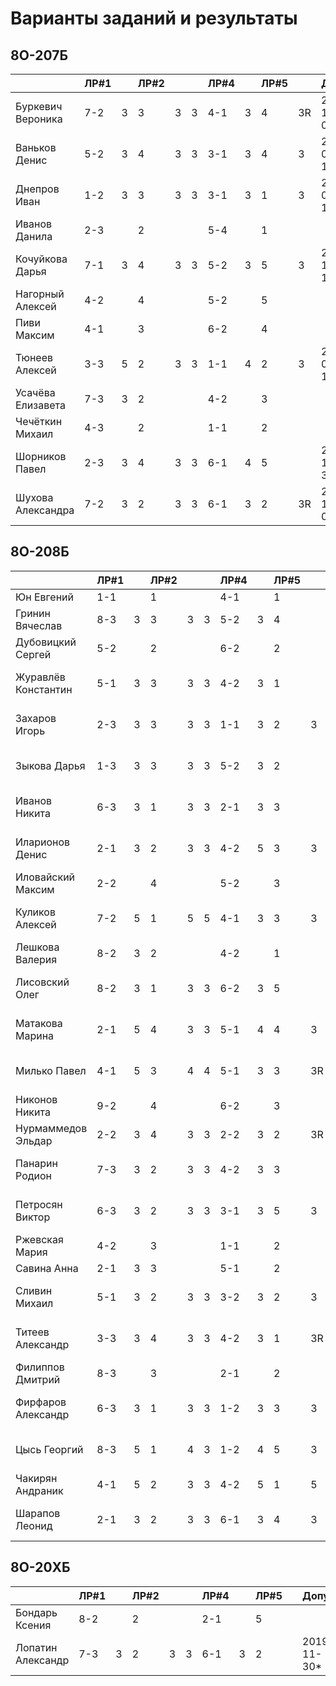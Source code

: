 # Варианты заданий и результаты

## 8О-207Б
|                     | ЛР#1 |   | ЛР#2 |   |   | ЛР#4 |   | ЛР#5 |   |   Допуск   |
|---------------------|------|---|------|---|---|------|---|------|---|------------|
| Буркевич Вероника   | 7-2  | 3 |  3   | 3 | 3 | 4-1  | 3 |  4   | 3R| 2019-11-02*|
| Ваньков Денис       | 5-2  | 3 |  4   | 3 | 3 | 3-1  | 3 |  4   | 3 | 2019-01-10*|
| Днепров Иван        | 1-2  | 3 |  3   | 3 | 3 | 3-1  | 3 |  1   | 3 | 2019-01-19*|
| Иванов Данила       | 2-3  |   |  2   |   |   | 5-4  |   |  1   |   |            |
| Кочуйкова Дарья     | 7-1  | 3 |  4   | 3 | 3 | 5-2  | 3 |  5   | 3 | 2019-10-19*|
| Нагорный Алексей    | 4-2  |   |  4   |   |   | 5-2  |   |  5   |   |            |
| Пиви Максим         | 4-1  |   |  3   |   |   | 6-2  |   |  4   |   |            |
| Тюнеев Алексей      | 3-3  | 5 |  2   | 3 | 3 | 1-1  | 4 |  2   | 3 | 2019-01-10*|
| Усачёва Елизавета   | 7-3  | 3 |  2   |   |   | 4-2  |   |  3   |   |            |
| Чечёткин Михаил     | 4-3  |   |  2   |   |   | 1-1  |   |  2   |   |            |
| Шорников Павел      | 2-3  | 3 |  4   | 3 | 3 | 6-1  | 4 |  5   |   | 2019-11-30*|
| Шухова Александра   | 7-2  | 3 |  2   | 3 | 3 | 6-1  | 3 |  2   | 3R| 2019-11-02*|

## 8О-208Б
|                     | ЛР#1 |   | ЛР#2 |   |   | ЛР#4 |   | ЛР#5 |   |   Допуск   |
|---------------------|------|---|------|---|---|------|---|------|---|------------|
| Юн Евгений          | 1-1  |   |  1   |   |   | 4-1  |   |  1   |   |            |
| Гринин Вячеслав     | 8-3  | 3 |  3   | 3 | 3 | 5-2  | 3 |  4   |   | 2019-04-20 |
| Дубовицкий Сергей   | 5-2  |   |  2   |   |   | 6-2  |   |  2   |   |            |
| Журавлёв Константин | 5-1  | 3 |  3   | 3 | 3 | 4-2  | 3 |  1   |   | 2019-04-27*|
| Захаров Игорь       | 2-3  | 3 |  3   | 3 | 3 | 1-1  | 3 |  2   | 3 | 2019-05-11*|
| Зыкова Дарья        | 1-3  | 3 |  3   | 3 | 3 | 5-2  | 3 |  2   |   | 2019-05-25*|
| Иванов Никита       | 6-3  | 3 |  1   | 3 | 3 | 2-1  | 3 |  3   |   | 2019-12-07*|
| Иларионов Денис     | 2-1  | 3 |  2   | 3 | 3 | 4-2  | 5 |  3   | 3 | 2019-01-10*|
| Иловайский Максим   | 2-2  |   |  4   |   |   | 5-2  |   |  3   |   |            |
| Куликов Алексей     | 7-2  | 5 |  1   | 5 | 5 | 4-1  | 3 |  3   | 3 | 2019-01-10*|
| Лешкова Валерия     | 8-2  | 3 |  2   |   |   | 4-2  |   |  1   |   |            |
| Лисовский Олег      | 8-2  | 3 |  1   | 3 | 3 | 6-2  | 3 |  5   |   | 2019-04-20*|
| Матакова Марина     | 2-1  | 5 |  4   | 3 | 3 | 5-1  | 4 |  4   | 3 | 2019-01-10*|
| Милько Павел        | 4-1  | 5 |  3   | 4 | 4 | 5-1  | 3 |  3   | 3R| 2018-12-22*|
| Никонов Никита      | 9-2  |   |  4   |   |   | 6-2  |   |  3   |   |            |
| Нурмаммедов Эльдар  | 2-2  | 3 |  4   | 3 | 3 | 2-2  | 3 |  2   | 3R|            |
| Панарин Родион      | 7-3  | 3 |  2   | 3 | 3 | 4-2  | 3 |  3   |   | 2019-04-27*|
| Петросян Виктор     | 6-3  | 3 |  2   | 3 | 3 | 3-1  | 3 |  5   | 3 | 2018-03-02*|
| Ржевская Мария      | 4-2  |   |  3   |   |   | 1-1  |   |  2   |   |            |
| Савина Анна         | 2-1  | 3 |  3   |   |   | 5-1  |   |  2   |   |            |
| Сливин Михаил       | 5-1  | 3 |  2   | 3 | 3 | 3-2  | 3 |  2   | 3 | 2019-01-10*|
| Титеев Александр    | 3-3  | 3 |  4   | 3 | 3 | 4-2  | 3 |  1   | 3R| 2019-04-27*|
| Филиппов Дмитрий    | 8-3  |   |  3   |   |   | 2-1  |   |  2   |   |            |
| Фирфаров Александр  | 6-3  | 3 |  1   | 3 | 3 | 1-2  | 3 |  3   | 3 | 2019-01-10*|
| Цысь Георгий        | 8-3  | 5 |  1   | 4 | 3 | 1-2  | 4 |  5   | 3 | 2019-01-10*|
| Чакирян Андраник    | 4-1  | 5 |  2   | 3 | 3 | 4-2  | 5 |  1   | 5 | 2018-12-22 |
| Шарапов Леонид      | 2-1  | 3 |  2   | 3 | 3 | 6-1  | 3 |  4   | 3 | 2019-10-12*|

## 8О-20XБ
|                     | ЛР#1 |   | ЛР#2 |   |   | ЛР#4 |   | ЛР#5 |   |   Допуск   |
|---------------------|------|---|------|---|---|------|---|------|---|------------|
| Бондарь Ксения      | 8-2  |   |  2   |   |   | 2-1  |   |  5   |   |            |
| Лопатин Александр   | 7-3  | 3 |  2   | 3 | 3 | 6-1  | 3 |  2   |   | 2019-11-30*|
